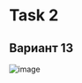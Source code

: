 # Task 2
## Вариант 13

![image](https://user-images.githubusercontent.com/90501362/159023503-24fbc713-6ba5-4210-aefa-94eb3ef8b934.png)

